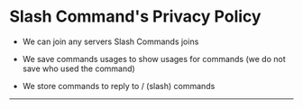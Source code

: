 # Slash Command's Privacy Policy

- We can join any servers Slash Commands joins

- We save commands usages to show usages for commands (we do not save who used the command)

- We store commands to reply to / (slash) commands

---